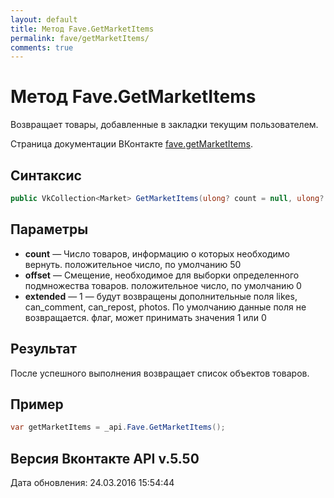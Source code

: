 ```yaml
---
layout: default
title: Метод Fave.GetMarketItems
permalink: fave/getMarketItems/
comments: true
---
```

# Метод Fave.GetMarketItems
Возвращает товары, добавленные в закладки текущим пользователем.

Страница документации ВКонтакте [fave.getMarketItems](https://vk.com/dev/fave.getMarketItems).

## Синтаксис
``` csharp
public VkCollection<Market> GetMarketItems(ulong? count = null, ulong? offset = null, bool? extended = null)
```

## Параметры
+ **count** — Число товаров, информацию о которых необходимо вернуть. положительное число, по умолчанию 50
+ **offset** — Смещение, необходимое для выборки определенного подмножества товаров. положительное число, по умолчанию 0
+ **extended** — 1 — будут возвращены дополнительные поля likes, can_comment, can_repost, photos. По умолчанию данные поля не возвращается. флаг, может принимать значения 1 или 0

## Результат
После успешного выполнения возвращает список объектов товаров.

## Пример
``` csharp
var getMarketItems = _api.Fave.GetMarketItems();
```

## Версия Вконтакте API v.5.50
Дата обновления: 24.03.2016 15:54:44
